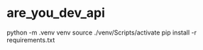 # are_you_dev_api

python -m .venv venv
source ./venv/Scripts/activate
pip install -r requirements.txt